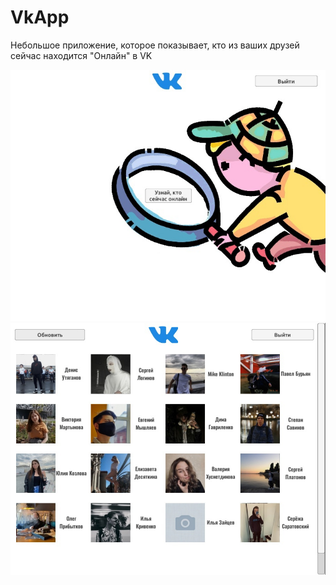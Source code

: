 # VkApp

Небольшое приложение, которое показывает, кто из ваших друзей сейчас находится "Онлайн" в VK

<img src="/Preview/1.jpg">
<img src="/Preview/2.jpg">
